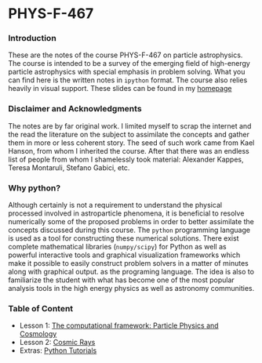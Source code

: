 # PHYS-F-467

### Introduction

These are the notes of the course PHYS-F-467 on particle astrophysics.
The course is intended to be a survey of the emerging field of high-energy particle astrophysics with special emphasis in problem solving. What you can find here is the written notes in ```ipython``` format. The course also relies heavily in visual support. These slides can be found in my [homepage](http://iihe.ac.be/~aguilar)

### Disclaimer and Acknowledgments

The notes are by far original work. I limited myself to scrap the internet and the read the literature on the subject to  assimilate the concepts and gather them in more or less coherent story. The seed of such work came from Kael Hanson, from whom I inherited the course. After that there was an endless list of people from whom I shamelessly took material: Alexander Kappes, Teresa Montaruli, Stefano Gabici, etc.

### Why python?

Although certainly is not a requirement to understand the physical processed involved in astroparticle phenomena, it is beneficial to resolve numerically some of the proposed problems in order to better assimilate the concepts discussed during this course. The ```python``` programming language is used as a tool for constructing these numerical solutions. There exist complete mathematical libraries (```numpy/scipy```) for Python as well as powerful interactive tools and graphical visualization frameworks which make it possible to easily construct problem solvers in a matter of minutes along with graphical output. as the programing language. The idea is also to familiarize the student with what has become one of the most popular analysis tools in the high energy physics as well as astronomy communities.

### Table of Content

* Lesson 1: [The computational framework: Particle Physics and Cosmology](https://github.com/zemrude/PHYS-F-467/blob/master/PA2.ipynb)
* Lesson 2: [Cosmic Rays](https://github.com/zemrude/PHYS-F-467/blob/master/PA3.ipynb)
* Extras: [Python Tutorials](https://github.com/zemrude/PHYS-F-467/blob/master/tutorials-python.ipynb)
